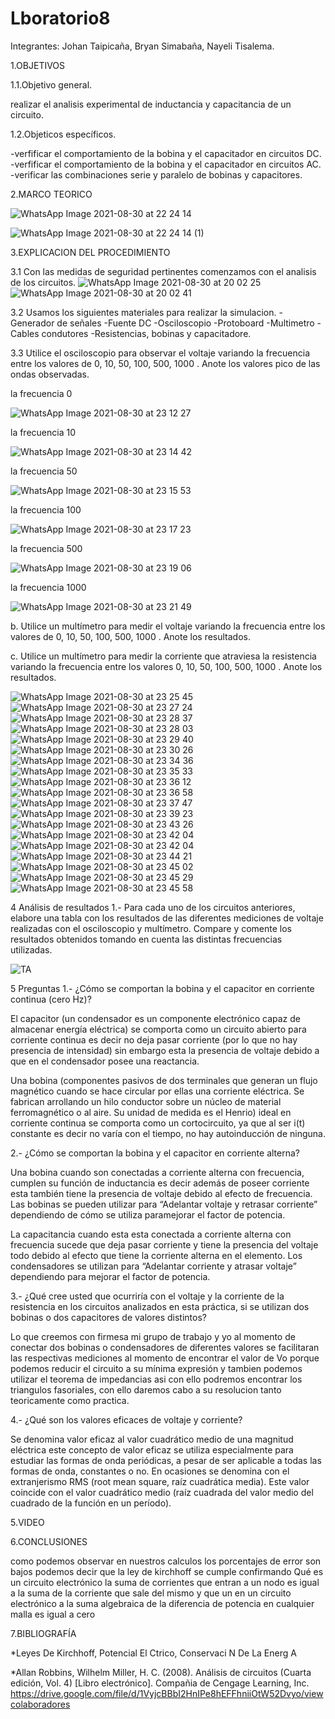 # Lboratorio8

Integrantes: Johan Taipicaña, Bryan Simabaña, Nayeli Tisalema.

1.OBJETIVOS

1.1.Objetivo general.

realizar el analisis experimental de inductancia y capacitancia de un circuito.

1.2.Objeticos específicos.

-verfificar el comportamiento de la bobina y  el capacitador en circuitos DC.
-verfificar el comportamiento de la bobina y  el capacitador en circuitos AC.
-verificar las combinaciones serie y paralelo de bobinas y capacitores.


2.MARCO TEORICO

![WhatsApp Image 2021-08-30 at 22 24 14](https://user-images.githubusercontent.com/85522189/131442767-8eab37c5-cdf5-49df-967a-8811df263044.jpeg)

![WhatsApp Image 2021-08-30 at 22 24 14 (1)](https://user-images.githubusercontent.com/85522189/131442798-662790b1-ff6c-435d-83ea-8d0020ab7711.jpeg)



3.EXPLICACION DEL PROCEDIMIENTO

3.1 Con las medidas de seguridad pertinentes comenzamos con el analisis de los circuitos.
![WhatsApp Image 2021-08-30 at 20 02 25](https://user-images.githubusercontent.com/81887698/131424975-cc7d3957-5449-44af-9685-5f1b582ca3b3.jpeg)
![WhatsApp Image 2021-08-30 at 20 02 41](https://user-images.githubusercontent.com/81887698/131424979-c7328a4f-5722-4722-ab59-17d29e08dcde.jpeg)

3.2 Usamos los siguientes materiales para realizar la simulacion.
  -Generador de señales
  -Fuente DC
  -Osciloscopio
  -Protoboard
  -Multimetro
  -Cables condutores
  -Resistencias, bobinas y capacitadore.
  
3.3 Utilice el osciloscopio para observar el voltaje variando la frecuencia entre los valores de 0, 10, 50, 100, 500, 1000 . Anote los valores pico de las ondas observadas.

la frecuencia 0

![WhatsApp Image 2021-08-30 at 23 12 27](https://user-images.githubusercontent.com/85522189/131443396-86282d83-4185-42c3-9813-486458493a28.jpeg)

la frecuencia 10

![WhatsApp Image 2021-08-30 at 23 14 42](https://user-images.githubusercontent.com/85522189/131443448-4bef9881-c647-4f6c-910d-f4ce7b765e5e.jpeg)

la frecuencia 50

![WhatsApp Image 2021-08-30 at 23 15 53](https://user-images.githubusercontent.com/85522189/131443487-726f6a9f-fa19-4ef3-8e57-bfbc2363a2fe.jpeg)

la frecuencia 100

![WhatsApp Image 2021-08-30 at 23 17 23](https://user-images.githubusercontent.com/85522189/131443526-3e960501-7e43-4e9f-91d4-d8c9cf66b254.jpeg)

la frecuencia 500

![WhatsApp Image 2021-08-30 at 23 19 06](https://user-images.githubusercontent.com/85522189/131443563-ab8946d1-3a4f-4add-84b4-42af941b0b90.jpeg)

la frecuencia 1000

![WhatsApp Image 2021-08-30 at 23 21 49](https://user-images.githubusercontent.com/85522189/131443605-fa5cee5e-9928-446e-b0f8-c8bb6250c78a.jpeg)

b. Utilice un multímetro para medir el voltaje variando la frecuencia entre los valores de 0, 10, 50, 100, 500, 1000 . Anote los resultados.

c. Utilice un multímetro para medir la corriente que atraviesa la resistencia variando la frecuencia entre los valores 0, 10, 50, 100, 500, 1000 . Anote los resultados.

![WhatsApp Image 2021-08-30 at 23 25 45](https://user-images.githubusercontent.com/85522189/131443894-d06be7dc-7e9d-4b3b-978c-926c82a5763d.jpeg)
![WhatsApp Image 2021-08-30 at 23 27 24](https://user-images.githubusercontent.com/85522189/131444040-0818cd9b-0b02-4619-89e8-613482c9c23b.jpeg)
![WhatsApp Image 2021-08-30 at 23 28 37](https://user-images.githubusercontent.com/85522189/131444182-f199f56e-4506-4a3a-8dab-aac1f5720d83.jpeg)
![WhatsApp Image 2021-08-30 at 23 28 03](https://user-images.githubusercontent.com/85522189/131444213-7595a456-33be-4438-b538-71aab73dd35d.jpeg)
![WhatsApp Image 2021-08-30 at 23 29 40](https://user-images.githubusercontent.com/85522189/131444262-6d194240-3730-4609-8b1d-33e911aa1138.jpeg)
![WhatsApp Image 2021-08-30 at 23 30 26](https://user-images.githubusercontent.com/85522189/131444354-56ae0c04-427d-45fe-bb66-a27e00c761c5.jpeg)
![WhatsApp Image 2021-08-30 at 23 34 36](https://user-images.githubusercontent.com/85522189/131444408-a6428e8f-536f-4486-9b63-17d0c8f63adc.jpeg)
![WhatsApp Image 2021-08-30 at 23 35 33](https://user-images.githubusercontent.com/85522189/131444434-5cb1df70-6e61-42b9-b0f8-4f195f5201b8.jpeg)
![WhatsApp Image 2021-08-30 at 23 36 12](https://user-images.githubusercontent.com/85522189/131444455-61e4d1a6-f507-4eee-9687-2606dd4bd082.jpeg)
![WhatsApp Image 2021-08-30 at 23 36 58](https://user-images.githubusercontent.com/85522189/131444519-74e228b7-5c8b-47a9-bfcb-b3947fd081c4.jpeg)
![WhatsApp Image 2021-08-30 at 23 37 47](https://user-images.githubusercontent.com/85522189/131444543-7d73a5cc-63e8-415b-a33b-fdb543cc1a9d.jpeg)
![WhatsApp Image 2021-08-30 at 23 39 23](https://user-images.githubusercontent.com/85522189/131444559-cf71e2ce-b5fa-43c5-8b0e-927c1c51e6db.jpeg)
![WhatsApp Image 2021-08-30 at 23 43 26](https://user-images.githubusercontent.com/85522189/131444581-b9c440f6-ef15-4106-93b3-7842829a5b3e.jpeg)
![WhatsApp Image 2021-08-30 at 23 42 04](https://user-images.githubusercontent.com/85522189/131444605-f6ffe490-b7fa-43e0-b00c-aaae6356b3e0.jpeg)
![WhatsApp Image 2021-08-30 at 23 42 04](https://user-images.githubusercontent.com/85522189/131444627-145a73cf-5de7-4baa-b61e-54b96915f0b3.jpeg)
![WhatsApp Image 2021-08-30 at 23 44 21](https://user-images.githubusercontent.com/85522189/131444646-2f522c0d-137b-4918-981b-3f356f7f5046.jpeg)
![WhatsApp Image 2021-08-30 at 23 45 02](https://user-images.githubusercontent.com/85522189/131444669-9f08f657-edb3-41f6-b364-4fa24f9552a8.jpeg)
![WhatsApp Image 2021-08-30 at 23 45 29](https://user-images.githubusercontent.com/85522189/131444678-5cea253d-6bb8-4295-8386-aeccaf7a222d.jpeg)
![WhatsApp Image 2021-08-30 at 23 45 58](https://user-images.githubusercontent.com/85522189/131444690-6bb2f62d-8e64-44e1-a1b8-d44c6423e49a.jpeg)

4 Análisis de resultados
1.- Para cada uno de los circuitos anteriores, elabore una tabla con los resultados de las diferentes mediciones de voltaje realizadas con el osciloscopio y multímetro. Compare y
comente los resultados obtenidos tomando en cuenta las distintas frecuencias utilizadas.

![TA](https://user-images.githubusercontent.com/85522189/131442975-b9009d52-a36d-4098-81f4-b7112271426a.PNG)

5 Preguntas
1.- ¿Cómo se comportan la bobina y el capacitor en corriente continua (cero Hz)?

El capacitor (un condensador es un componente electrónico capaz de almacenar energía eléctrica) se comporta como un circuito abierto para corriente continua es decir no deja     pasar corriente (por lo que no hay presencia de intensidad) sin embargo esta la presencia de voltaje debido a que en el condensador posee una reactancia.

Una bobina (componentes pasivos de dos terminales que generan un flujo magnético cuando se hace circular por ellas una corriente eléctrica. Se fabrican arrollando un hilo conductor sobre un núcleo de material ferromagnético o al aire. Su unidad de medida es el Henrio) ideal en corriente continua se comporta como un cortocircuito, ya que al ser i(t) constante es decir no varía con el tiempo, no hay autoinducción de ninguna.

2.- ¿Cómo se comportan la bobina y el capacitor en corriente alterna?

Una bobina cuando son conectadas a corriente alterna con frecuencia, cumplen su función de inductancia es decir además de poseer corriente esta también tiene la presencia de voltaje debido al efecto de frecuencia. Las bobinas se pueden utilizar para “Adelantar voltaje y retrasar corriente” dependiendo de cómo se utiliza paramejorar el factor de potencia.

La capacitancia cuando esta esta conectada a corriente alterna con frecuencia sucede que deja pasar corriente y tiene la presencia del voltaje todo debido al efecto que tiene la corriente alterna en el elemento. Los condensadores se utilizan para “Adelantar corriente y atrasar voltaje” dependiendo para mejorar el factor de potencia.

3.- ¿Qué cree usted que ocurriría con el voltaje  y la corriente de la resistencia en los circuitos analizados en esta práctica, si se utilizan dos bobinas o dos capacitores de valores distintos?

Lo que creemos con firmesa mi grupo de trabajo y yo al momento de conectar dos bobinas o condensadores de diferentes valores se facilitaran las respectivas mediciones al momento de encontrar el valor de Vo porque podemos reducir el circuito a su mínima expresión y tambien podemos utilizar el teorema de impedancias asi con ello podremos encontrar los triangulos fasoriales, con ello daremos cabo a su resolucion tanto teoricamente como practica.

4.- ¿Qué son los valores eficaces de voltaje y corriente?

Se denomina valor eficaz al valor cuadrático medio de una magnitud eléctrica este concepto de valor eficaz se utiliza especialmente para estudiar las formas de onda periódicas, a pesar de ser aplicable a todas las formas de onda, constantes o no. En ocasiones se denomina con el extranjerismo RMS (root mean square, raíz cuadrática media). Este valor coincide con el valor cuadrático medio (raíz cuadrada del valor medio del cuadrado de la función en un período).

5.VIDEO



6.CONCLUSIONES

como podemos observar en nuestros calculos los porcentajes de error son bajos podemos decir que la ley de kirchhoff se cumple confirmando Qué es un circuito electrónico la suma de corrientes que entran a un nodo es igual a la suma de la corriente que sale del mismo y que un en un circuito electrónico a la suma algebraica de la diferencia de potencia en cualquier malla es igual a cero

7.BIBLIOGRAFÍA

*Leyes De Kirchhoff, Potencial El Ctrico, Conservaci N De La Energ A

*Allan Robbins, Wilhelm Miller, H. C. (2008). Análisis de circuitos (Cuarta edición, Vol. 4) [Libro electrónico]. Compañia de Cengage Learning, Inc. https://drive.google.com/file/d/1VyjcBBbI2HnIPe8hEFFhniiOtW52Dvyo/viewcolaboradores



